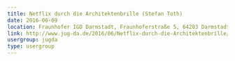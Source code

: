 ```yaml
---
title: Netflix durch die Architektenbrille (Stefan Toth)
date: 2016-06-09
location: Fraunhofer IGD Darmstadt, Fraunhoferstraße 5, 64283 Darmstadt
link: http://www.jug-da.de/2016/06/Netflix-durch-die-Architektenbrille/
usergroup: jugda
type: usergroup
---
```

